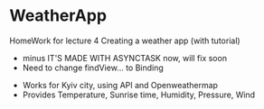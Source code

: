 # WeatherApp
HomeWork for lecture 4
Creating a weather app (with tutorial)
- minus IT'S MADE WITH ASYNCTASK now, will fix soon
- Need to change findView... to Binding
+ Works for Kyiv city, using API and Openweathermap
+ Provides Temperature, Sunrise time, Humidity, Pressure, Wind 

